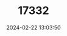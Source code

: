 ---
title: "17332"
category: "Pipistrellus ceylonicus"
draft: false
date: 2024-02-22 13:03:50
languages:
  Bengali: ["Kelaarter Chamchika"]
  Undetermined: ["Kelelawar Hidung Pendek Ceylon"]
  English: ["Kelaart's Pipistrelle"]
---